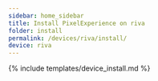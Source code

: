 ```yaml
---
sidebar: home_sidebar
title: Install PixelExperience on riva
folder: install
permalink: /devices/riva/install/
device: riva
---
```

{% include templates/device_install.md %}
